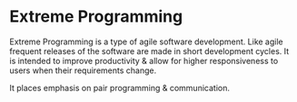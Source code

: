 # Extreme Programming
Extreme Programming is a type of agile software development. Like agile frequent releases of the software are made in short development cycles. It is intended to improve productivity & allow for higher responsiveness to users when their requirements change.

It places emphasis on pair programming & communication.